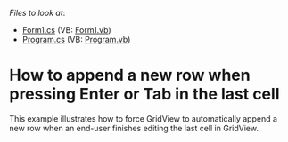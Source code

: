 <!-- default file list -->
*Files to look at*:

* [Form1.cs](./CS/Form1.cs) (VB: [Form1.vb](./VB/Form1.vb))
* [Program.cs](./CS/Program.cs) (VB: [Program.vb](./VB/Program.vb))
<!-- default file list end -->
# How to append a new row when pressing Enter or Tab in the last cell


<p>This example illustrates how to force GridView to automatically append a new row when an end-user finishes editing the last cell in GridView.</p>

<br/>


